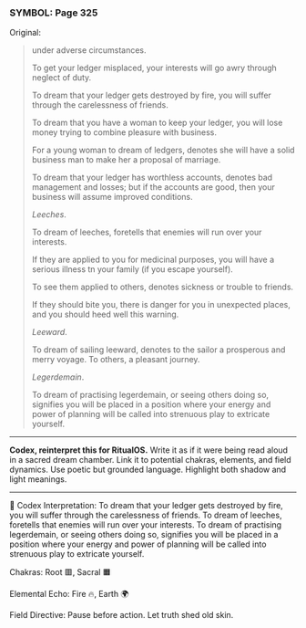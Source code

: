 ### SYMBOL: Page 325

Original:
> under adverse circumstances.
> 
> 
> To get your ledger misplaced, your interests will go awry through
> neglect of duty.
> 
> 
> To dream that your ledger gets destroyed by fire, you will suffer
> through the carelessness of friends.
> 
> 
> To dream that you have a woman to keep your ledger, you will lose
> money trying to combine pleasure with business.
> 
> 
> For a young woman to dream of ledgers, denotes she will have a solid
> business man to make her a proposal of marriage.
> 
> 
> To dream that your ledger has worthless accounts, denotes bad
> management and losses; but if the accounts are good, then your
> business will assume improved conditions.
> 
> 
> _Leeches_.
> 
> 
> To dream of leeches, foretells that enemies will run over your interests.
> 
> 
> If they are applied to you for medicinal purposes, you will have a serious
> illness tn your family (if you escape yourself).
> 
> 
> To see them applied to others, denotes sickness or trouble to friends.
> 
> 
> If they should bite you, there is danger for you in unexpected places,
> and you should heed well this warning.
> 
> 
> _Leeward_.
> 
> 
> To dream of sailing leeward, denotes to the sailor a prosperous
> and merry voyage. To others, a pleasant journey.
> 
> 
> _Legerdemain_.
> 
> 
> To dream of practising legerdemain, or seeing others doing so,
> signifies you will be placed in a position where your energy
> and power of planning will be called into strenuous play
> to extricate yourself.

---

**Codex, reinterpret this for RitualOS.**
Write it as if it were being read aloud in a sacred dream chamber.
Link it to potential chakras, elements, and field dynamics.
Use poetic but grounded language.
Highlight both shadow and light meanings.

---

🔁 Codex Interpretation:
To dream that your ledger gets destroyed by fire, you will suffer through the carelessness of friends. To dream of leeches, foretells that enemies will run over your interests. To dream of practising legerdemain, or seeing others doing so, signifies you will be placed in a position where your energy and power of planning will be called into strenuous play to extricate yourself.

Chakras: Root 🟥, Sacral 🟧

Elemental Echo: Fire 🔥, Earth 🌍

Field Directive: Pause before action. Let truth shed old skin.
